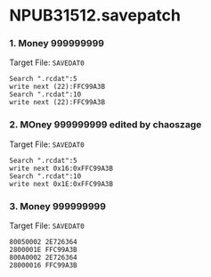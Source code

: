 # NPUB31512.savepatch

### 1. Money 999999999

Target File: `SAVEDAT0`

```
Search ".rcdat":5
write next (22):FFC99A3B
Search ".rcdat":10
write next (22):FFC99A3B
```

### 2. MOney 999999999 edited by chaoszage

Target File: `SAVEDAT0`

```
Search ".rcdat":5
write next 0x16:0xFFC99A3B
Search ".rcdat":10
write next 0x1E:0xFFC99A3B
```

### 3. Money 999999999

Target File: `SAVEDAT0`

```
80050002 2E726364
2800001E FFC99A3B
800A0002 2E726364
28000016 FFC99A3B
```

